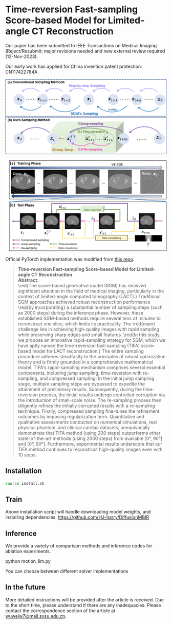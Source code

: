 # Time-reversion Fast-sampling Score-based Model for Limited-angle CT Reconstruction

Our paper has been submitted to IEEE Transactions on Medical Imaging  (Reject/Resubmit: major revisions needed and new external review required (12-Nov-2023). 

Our early work has applied for China invention patent protection: CN117422784A

![concept](./assets/motivation.png)

![concept](./assets/method.png)

Official PyTorch implementation was modified from [this repo](https://github.com/yang-song/score_sde_pytorch).

> **Time-reversion Fast-sampling Score-based Model for Limited-angle CT Reconstruction**<br>
>**Abstract**: <br>
>\red{The score-based generative model (SGM) has received significant attention in the field of medical imaging, particularly in the context of limited-angle computed tomography (LACT).} Traditional SGM approaches achieved robust reconstruction performance \red{by incorporating} a substantial number of sampling steps (such as 2000 steps) during the inference phase. However, these established SGM-based methods require several tens of minutes to reconstruct one slice, which limits its practicality. The \red{main} challenge lies in achieving high-quality images with rapid sampling while preserving sharp edges and small features. \red{In this study, we propose an innovative rapid-sampling strategy for SGM, which we have aptly named the time-reversion fast-sampling (TIFA) score-based model for LACT reconstruction.} The entire sampling procedure adheres steadfastly to the principles of robust optimization theory and is firmly grounded in a comprehensive mathematical model. TIFA's rapid-sampling mechanism comprises several essential components, including jump sampling, time-reversion with re-sampling, and compressed sampling. In the initial jump sampling stage, multiple sampling steps are bypassed to expedite the attainment of preliminary results. Subsequently, during the time-reversion process, the initial results undergo controlled corruption via the introduction of small-scale noise. The re-sampling process then diligently refines the initially corrupted results with a re-sampling technique. Finally, compressed sampling fine-tunes the refinement outcomes by imposing regularization term. Quantitative and qualitative assessments conducted on numerical simulations, real physical phantom, and clinical cardiac datasets, unequivocally demonstrate that TIFA method (using 200 steps) outperforms other state-of-the-art methods (using 2000 steps) from available [0°, 90°] and [0°, 60°]. Furthermore, experimental results underscore that our TIFA method continues to reconstruct high-quality images even with 10 steps.

## Installation

```bash
source install.sh
```

## Train
Above installation script will handle downloading model weights, and installing dependencies. https://github.com/HJ-harry/DiffusionMBIR

## Inference
We provide a variety of comparison methods and inference codes for ablation experiments.

python motion_lim.py

You can choose between different solver implementations

## In the future
More detailed instructions will be provided after the article is received. Due to the short time, please understand if there are any inadequacies. Please contact the correspondence section of the article at wuweiw7@mail.sysu.edu.cn.




